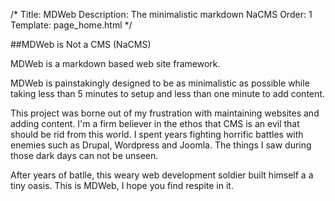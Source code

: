 /*
Title: MDWeb
Description: The minimalistic markdown NaCMS
Order: 1
Template: page_home.html
*/

##MDWeb is Not a CMS (NaCMS)


MDWeb is a markdown based web site framework.


MDWeb is painstakingly designed to be as minimalistic as possible while taking less than 5 minutes to setup and less than one minute to add content.


This project was borne out of my frustration with maintaining websites and adding content. I'm a firm believer in the ethos that CMS is an evil that should be rid from this world. I spent years fighting horrific battles with enemies such as Drupal, Wordpress and Joomla. The things I saw during those dark days can not be unseen.


After years of batlle, this weary web development soldier built himself a a tiny oasis. This is MDWeb, I hope you find respite in it.